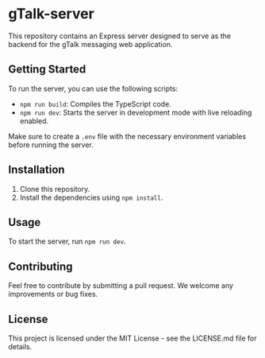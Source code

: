 # gTalk-server

This repository contains an Express server designed to serve as the backend for the gTalk messaging web application.

## Getting Started

To run the server, you can use the following scripts:

- `npm run build`: Compiles the TypeScript code.
- `npm run dev`: Starts the server in development mode with live reloading enabled.

Make sure to create a `.env` file with the necessary environment variables before running the server.

## Installation

1. Clone this repository.
2. Install the dependencies using `npm install`.

## Usage

To start the server, run `npm run dev`.

## Contributing

Feel free to contribute by submitting a pull request. We welcome any improvements or bug fixes.

## License

This project is licensed under the MIT License - see the LICENSE.md file for details.
